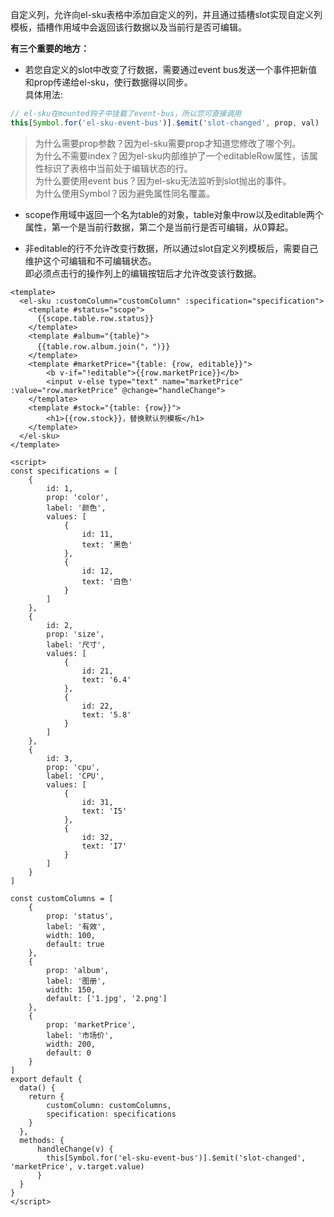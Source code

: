 自定义列，允许向el-sku表格中添加自定义的列，并且通过插槽slot实现自定义列模板，插槽作用域中会返回该行数据以及当前行是否可编辑。  

**有三个重要的地方：**  
+ 若您自定义的slot中改变了行数据，需要通过event bus发送一个事件把新值和prop传递给el-sku，使行数据得以同步。  
具体用法:
```javascript
// el-sku在mounted钩子中挂载了event-bus，所以您可直接调用
this[Symbol.for('el-sku-event-bus')].$emit('slot-changed', prop, val)  
```
> 为什么需要prop参数？因为el-sku需要prop才知道您修改了哪个列。  
> 为什么不需要index？因为el-sku内部维护了一个editableRow属性，该属性标识了表格中当前处于编辑状态的行。  
> 为什么要使用event bus？因为el-sku无法监听到slot抛出的事件。  
> 为什么使用Symbol？因为避免属性同名覆盖。  


+ scope作用域中返回一个名为table的对象，table对象中row以及editable两个属性，第一个是当前行数据，第二个是当前行是否可编辑，从0算起。  

+ 非editable的行不允许改变行数据，所以通过slot自定义列模板后，需要自己维护这个可编辑和不可编辑状态。  
即必须点击行的操作列上的编辑按钮后才允许改变该行数据。

``` vue
<template>
  <el-sku :customColumn="customColumn" :specification="specification">
    <template #status="scope">
      {{scope.table.row.status}}
    </template>
    <template #album="{table}">
      {{table.row.album.join("，")}}
    </template>
    <template #marketPrice="{table: {row, editable}}">
        <b v-if="!editable">{{row.marketPrice}}</b>
        <input v-else type="text" name="marketPrice" :value="row.marketPrice" @change="handleChange">
    </template>
    <template #stock="{table: {row}}">
        <h1>{{row.stock}}，替换默认列模板</h1>
    </template>
  </el-sku>
</template>

<script>
const specifications = [
    {
        id: 1,
        prop: 'color',
        label: '颜色',
        values: [
            {
                id: 11,
                text: '黑色'
            },
            {
                id: 12,
                text: '白色'
            }
        ]
    },
    {
        id: 2,
        prop: 'size',
        label: '尺寸',
        values: [
            {
                id: 21,
                text: '6.4'
            },
            {
                id: 22,
                text: '5.8'
            }
        ]
    },
    {
        id: 3,
        prop: 'cpu',
        label: 'CPU',
        values: [
            {
                id: 31,
                text: 'I5'
            },
            {
                id: 32,
                text: 'I7'
            }
        ]
    }
]

const customColumns = [
    {
        prop: 'status',
        label: '有效',
        width: 100,
        default: true
    },
    {
        prop: 'album',
        label: '图册',
        width: 150,
        default: ['1.jpg', '2.png']
    },
    {
        prop: 'marketPrice',
        label: '市场价',
        width: 200,
        default: 0
    }
]
export default {
  data() {
    return {
        customColumn: customColumns,
        specification: specifications
    }
  },
  methods: {
      handleChange(v) {
        this[Symbol.for('el-sku-event-bus')].$emit('slot-changed', 'marketPrice', v.target.value)
      }
  }
}
</script>
```
